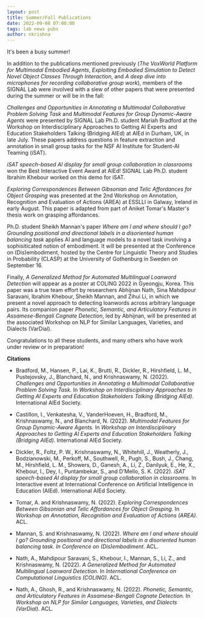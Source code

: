```yaml
---
layout: post
title: Summer/Fall Publications
date: 2022-09-08 07:00:00
tags: lab news pubs
author: nkrishna
---
```


It's been a busy summer!

In addition to the publications mentioned previously (*The VoxWorld Platform for Multimodal Embodied Agents*, *Exploiting Embodied Simulation to Detect Novel Object Classes Through Interaction*, and *A deep dive into microphones for recording collaborative group work*), members of the SIGNAL Lab were involved with a slew of other papers that were presented during the summer or will be in the fall:

*Challenges and Opportunities in Annotating a Multimodal Collaborative Problem Solving Task* and *Multimodal Features for Group Dynamic-Aware Agents* were presented by SIGNAL Lab Ph.D. student Mariah Bradford at the Workshop on Interdisciplinary Approaches to Getting AI Experts and Education Stakeholders Talking (Bridging AIEd) at AIEd in Durham, UK, in late July. These papers address questions in feature extraction and annotation in small group tasks for the NSF AI Institute for Student-AI Teaming (iSAT).

*iSAT speech-based AI display for small group collaboration in classrooms* won the Best Interactive Event Award at AIEd! SIGNAL Lab Ph.D. student Ibrahim Khebour worked on this demo for iSAT.

*Exploring Correspondences Between Gibsonian and Telic Affordances for Object Grasping* was presented at the 2nd Workshop on Annotation, Recognition and Evaluation of Actions (AREA) at ESSLLI in Galway, Ireland in early August. This paper is adapted from part of Aniket Tomar's Master's thesis work on grasping affordances.

Ph.D. student Sheikh Mannan's paper *Where am I and where should I go? Grounding positional and directional labels in a disoriented human balancing task* applies AI and language models to a novel task involving a sophisiticated notion of embodiment.  It will be presented at the Conference on (Dis)embodiment, hosted by the Centre for Linguistic Theory and Studies in Probability (CLASP) at the University of Gothenburg in Sweden on September 16.

Finally, *A Generalized Method for Automated Multilingual Loanword Detection* will appear as a poster at COLING 2022 in Gyeongju, Korea. This paper was a true team effort by researchers Abhijnan Nath, Sina Mahdipour Saravani, Ibrahim Khebour, Sheikh Mannan, and Zihui Li, in which we present a novel approach to detecting loanwords across arbitrary language pairs. Its companion paper *Phonetic, Semantic, and Articulatory Features in Assamese-Bengali Cognate Detection*, led by Abhijnan, will be presented at the associated Workshop on NLP for Similar Languages, Varieties, and Dialects (VarDial).

Congratulations to all these students, and many others who have work under review or in preparation!

**Citations**

* Bradford, M., Hansen, P., Lai, K., Brutti, R., Dickler, R., Hirshfield, L. M., Pustejovsky, J., Blanchard, N., and Krishnaswamy, N. (2022). *Challenges and Opportunities in Annotating a Multimodal Collaborative Problem Solving Task.* In *Workshop on Interdisciplinary Approaches to Getting AI Experts and Education Stakeholders Talking (Bridging AIEd)*. International AIEd Society.

* Castillon, I., Venkatesha, V., VanderHoeven, H., Bradford, M., Krishnaswamy, N., and Blanchard, N. (2022). *Multimodal Features for Group Dynamic-Aware Agents.* In *Workshop on Interdisciplinary Approaches to Getting AI Experts and Education Stakeholders Talking (Bridging AIEd)*. International AIEd Society.

* Dickler, R., Foltz, P. W., Krishnaswamy, N., Whitehill, J., Weatherly, J., Bodzianowski, M., Perkoff, M., Southwell, R., Pugh, S., Bush, J., Chang, M., Hirshfield, L. M., Showers, D., Ganesh, A., Li, Z., Danilyuk, E., He, X., Khebour, I., Dey, I., Puntambekar, S., and D’Mello, S. K. (2022). *iSAT speech-based AI display for small group collaboration in classrooms*. In Interactive event at International Conference on Artificial Intelligence in Education (AIEd). International AIEd Society.

* Tomar, A. and Krishnaswamy, N. (2022). *Exploring Correspondences Between Gibsonian and Telic Affordances for Object Grasping.* In *Workshop on Annotation, Recognition and Evaluation of Actions (AREA)*. ACL.

* Mannan, S. and Krishnaswamy, N. (2022). *Where am I and where should I go? Grounding positional and directional labels in a disoriented human balancing task.* *In Conference on (Dis)embodiment*. ACL.

* Nath, A., Mahdipour Saravani, S., Khebour, I., Mannan, S., Li, Z., and Krishnaswamy, N. (2022). *A Generalized Method for Automated Multilingual Loanword Detection.* In *International Conference on Computational Linguistics (COLING)*. ACL.

* Nath, A., Ghosh, R., and Krishnaswamy, N. (2022). *Phonetic, Semantic, and Articulatory Features in Assamese-Bengali Cognate Detection.* In *Workshop on NLP for Similar Languages, Varieties, and Dialects (VarDial)*. ACL.
